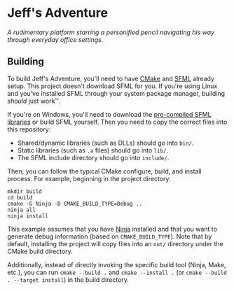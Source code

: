 # Jeff's Adventure

*A rudimentary platform starring a personified pencil navigating his way through everyday office settings.*

## Building

To build Jeff's Adventure, you'll need to have [CMake](https://cmake.org/) and [SFML](https://www.sfml-dev.org/) already setup. This project doesn't download SFML for you. If you're using Linux and you've installed SFML through your system package manager, building *should* just work™.

If you're on Windows, you'll need to download the [pre-compiled SFML libraries](https://www.sfml-dev.org/download.php) or build SFML yourself. Then you need to copy the correct files into this repository:

- Shared/dynamic libraries (such as DLLs) should go into `bin/`.
- Static libraries (such as `.a` files) should go into `lib/`.
- The SFML include directory should go into `include/`.

Then, you can follow the typical CMake configure, build, and install process. For example, beginning in the project directory:

```shell
mkdir build
cd build
cmake -G Ninja -D CMAKE_BUILD_TYPE=Debug ..
ninja all
ninja install
```

This example assumes that you have [Ninja](https://ninja-build.org/) installed and that you want to generate debug information (based on `CMAKE_BUILD_TYPE`). Note that by default, installing the project will copy files into an `out/` directory under the CMake build directory.

Additionally, instead of directly invoking the specific build tool (Ninja, Make, etc.), you can run `cmake --build .` and `cmake --install .` (or `cmake --build . --target install`) in the build directory.
